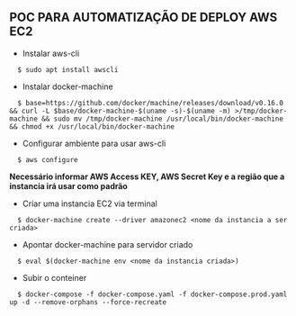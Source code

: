## POC PARA AUTOMATIZAÇÃO DE DEPLOY AWS EC2

- Instalar aws-cli
```shell
  $ sudo apt install awscli
```

- Instalar docker-machine
```shell
  $ base=https://github.com/docker/machine/releases/download/v0.16.0 && curl -L $base/docker-machine-$(uname -s)-$(uname -m) >/tmp/docker-machine && sudo mv /tmp/docker-machine /usr/local/bin/docker-machine && chmod +x /usr/local/bin/docker-machine
```

- Configurar ambiente para usar aws-cli
```shell
  $ aws configure 
```
  **Necessário informar AWS Access KEY, AWS Secret Key e a região que a instancia irá usar como padrão**

- Criar uma instancia EC2 via terminal
```shell
  $ docker-machine create --driver amazonec2 <nome da instancia a ser criada>
```

- Apontar docker-machine para servidor criado
```shell
  $ eval $(docker-machine env <nome da instancia criada>) 
```

- Subir o conteiner
```shell
  $ docker-compose -f docker-compose.yaml -f docker-compose.prod.yaml up -d --remove-orphans --force-recreate
```
